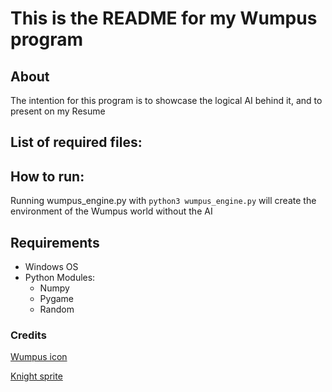 # This is the README for my Wumpus program

## About

The intention for this program is to showcase the logical AI behind it, and to present on my Resume

## List of required files:



## How to run:

Running wumpus_engine.py with
`python3 wumpus_engine.py`
will create the environment of the Wumpus world without the AI



## Requirements

* Windows OS
* Python Modules:
    * Numpy
    * Pygame
    * Random

### Credits 

[Wumpus icon](https://www.furaffinity.net/view/34520985/)

[Knight sprite](https://www.flaticon.com/free-icon/helmet_1065522?term=knight&page=1&position=9&page=1&position=9&related_id=1065522&origin=search)